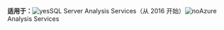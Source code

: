 **适用于：**![yes](media/yes.png)SQL Server Analysis Services（从 2016 开始）![no](media/no.png)Azure Analysis Services